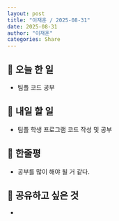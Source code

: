 ```yaml
---
layout: post
title: "이재훈 / 2025-08-31"
date: 2025-08-31
author: "이재훈"
categories: Share
---
```


## 📝 오늘 한 일

- 팀플 코드 공부


## 🎯 내일 할 일

- 팀플 학생 프로그램 코드 작성 및 공부


## 💭 한줄평

- 공부를 많이 해야 될 거 같다.

## 🔗 공유하고 싶은 것

- 